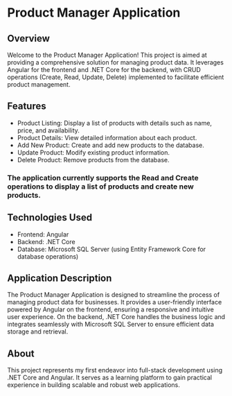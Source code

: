 # Product Manager Application
## Overview
Welcome to the Product Manager Application! This project is aimed at providing a comprehensive solution for managing product data. It leverages Angular for the frontend and .NET Core for the backend, with CRUD operations (Create, Read, Update, Delete) implemented to facilitate efficient product management.

## Features
- Product Listing: Display a list of products with details such as name, price, and availability.
- Product Details: View detailed information about each product.
- Add New Product: Create and add new products to the database.
- Update Product: Modify existing product information.
- Delete Product: Remove products from the database.

### The application currently supports the Read and Create operations to display a list of products and create new products.


## Technologies Used
- Frontend: Angular
- Backend: .NET Core
- Database: Microsoft SQL Server (using Entity Framework Core for database operations)

## Application Description
The Product Manager Application is designed to streamline the process of managing product data for businesses. It provides a user-friendly interface powered by Angular on the frontend, ensuring a responsive and intuitive user experience. On the backend, .NET Core handles the business logic and integrates seamlessly with Microsoft SQL Server to ensure efficient data storage and retrieval.

## About
This project represents my first endeavor into full-stack development using .NET Core and Angular. It serves as a learning platform to gain practical experience in building scalable and robust web applications.
